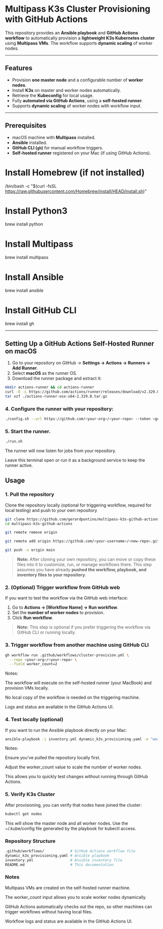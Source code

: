 # Multipass K3s Cluster Provisioning with GitHub Actions

This repository provides an **Ansible playbook** and **GitHub Actions workflow** to automatically provision a **lightweight K3s Kubernetes cluster** using **Multipass VMs**. The workflow supports **dynamic scaling** of worker nodes.

---

## Features

- Provision **one master node** and a configurable number of **worker nodes**.
- Install **K3s** on master and worker nodes automatically.
- Retrieve the **Kubeconfig** for local usage.
- Fully **automated via GitHub Actions**, using a **self-hosted runner**.
- Supports **dynamic scaling** of worker nodes with workflow input.

---

## Prerequisites

- macOS machine with **Multipass** installed.
- **Ansible** installed.
- **GitHub CLI (`gh`)** for manual workflow triggers.
- **Self-hosted runner** registered on your Mac (if using GitHub Actions).

# Install Homebrew (if not installed)
/bin/bash -c "$(curl -fsSL https://raw.githubusercontent.com/Homebrew/install/HEAD/install.sh)"

# Install Python3
brew install python

# Install Multipass
brew install multipass

# Install Ansible
brew install ansible

# Install GitHub CLI
brew install gh


---

## Setting Up a GitHub Actions Self-Hosted Runner on macOS

1. Go to your repository on GitHub → **Settings → Actions → Runners → Add Runner**.
2. Select **macOS** as the runner OS.
3. Download the runner package and extract it:

```bash
mkdir actions-runner && cd actions-runner
curl -O -L https://github.com/actions/runner/releases/download/v2.329.0/actions-runner-osx-x64-2.329.0.tar.gz
tar xzf ./actions-runner-osx-x64-2.329.0.tar.gz
```
### 4. Configure the runner with your repository:
```bash
./config.sh --url https://github.com/<your-org>/<your-repo> --token <generated-token>
```
### 5. Start the runner.
```bash
./run.sh
```
The runner will now listen for jobs from your repository.

Leave this terminal open or run it as a background service to keep the runner active.


## Usage

### 1. Pull the repository

Clone the repository locally (optional for triggering workflow, required for local testing) and push to your own repository

```bash
git clone https://github.com/gerardpontino/multipass-k3s-github-actions.git
cd multipass-k3s-github-actions
```
```bash
git remote remove origin
```
```bash
git remote add origin https://github.com/<your-username>/<new-repo>.git
```
```bash
git push -u origin main
```

> **Note:** After cloning your own repository, you can move or copy these files into it to customize, run, or manage workflows there. This step assumes you have already **pushed the workflow, playbook, and inventory files to your repository**.

### 2. (Optional) Trigger workflow from GitHub web

If you want to test the workflow via the GitHub web interface:

1. Go to **Actions → [Workflow Name] → Run workflow**.
2. Set the **number of worker nodes** to provision.
3. Click **Run workflow**.

> **Note:** This step is optional if you prefer triggering the workflow via GitHub CLI or running locally.


### 3. Trigger workflow from another machine using GitHub CLI
```bash
gh workflow run .github/workflows/cluster-provision.yml \
  --repo <your-org>/<your-repo> \
  --field worker_count=2
```
Notes:

The workflow will execute on the self-hosted runner (your MacBook) and provision VMs locally.

No local copy of the workflow is needed on the triggering machine.

Logs and status are available in the GitHub Actions UI.

### 4. Test locally (optional)

If you want to run the Ansible playbook directly on your Mac:
```bash
ansible-playbook -i inventory.yml dynamic_k3s_provisioning.yaml -e "worker_count=2"
```
Notes:

Ensure you’ve pulled the repository locally first.

Adjust the worker_count value to scale the number of worker nodes.

This allows you to quickly test changes without running through GitHub Actions.

### 5. Verify K3s Cluster
After provisioning, you can verify that nodes have joined the cluster:
```bash
kubectl get nodes
```

This will show the master node and all worker nodes.
Use the ~/.kube/config file generated by the playbook for kubectl access.

### Repository Structure
```bash
.github/workflows/            # GitHub Actions workflow file
dynamic_k3s_provisioning.yaml # Ansible playbook
inventory.yml                 # Ansible inventory file
README.md                     # This documentation
```
### Notes

Multipass VMs are created on the self-hosted runner machine.

The worker_count input allows you to scale worker nodes dynamically.

GitHub Actions automatically checks out the repo, so other machines can trigger workflows without having local files.

Workflow logs and status are available in the GitHub Actions UI.
